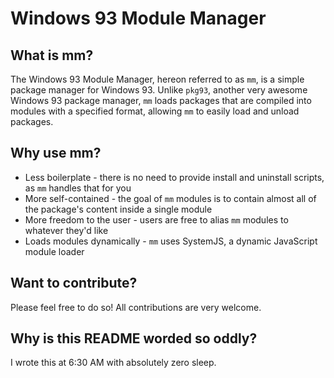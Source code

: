 # Windows 93 Module Manager

## What is mm?

The Windows 93 Module Manager, hereon referred to as `mm`, is a simple package manager for Windows 93. Unlike `pkg93`, another very awesome Windows 93 package manager, `mm` loads packages that are compiled into modules with a specified format, allowing `mm` to easily load and unload packages.

## Why use mm?

* Less boilerplate - there is no need to provide install and uninstall scripts, as `mm` handles that for you
* More self-contained - the goal of `mm` modules is to contain almost all of the package's content inside a single module
* More freedom to the user - users are free to alias `mm` modules to whatever they'd like
* Loads modules dynamically - `mm` uses SystemJS, a dynamic JavaScript module loader

## Want to contribute?

Please feel free to do so! All contributions are very welcome.

## Why is this README worded so oddly?

I wrote this at 6:30 AM with absolutely zero sleep.
